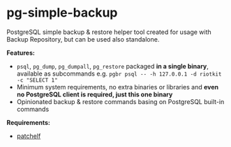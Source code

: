 # pg-simple-backup

PostgreSQL simple backup &amp; restore helper tool created for usage with Backup Repository, but can be used also standalone.

**Features:**
- `psql`, `pg_dump`, `pg_dumpall`, `pg_restore` packaged **in a single binary**, available as subcommands e.g. `pgbr psql -- -h 127.0.0.1 -d riotkit -c "SELECT 1"`
- Minimum system requirements, no extra binaries or libraries and **even no PostgreSQL client is required, just this one binary**
- Opinionated backup & restore commands basing on PostgreSQL built-in commands

**Requirements:**
- [patchelf](https://github.com/NixOS/patchelf)
